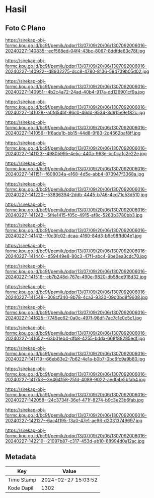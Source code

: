 # Hasil

## Foto C Plano

https://sirekap-obj-formc.kpu.go.id/bc9f/pemilu/pdpr/13/07/09/20/06/1307092006016-20240227-140835--ecf568ed-04f4-43bc-8067-8ddfde63c78f.jpg

https://sirekap-obj-formc.kpu.go.id/bc9f/pemilu/pdpr/13/07/09/20/06/1307092006016-20240227-140922--d8932275-dcc8-4780-8136-594739b05d02.jpg

https://sirekap-obj-formc.kpu.go.id/bc9f/pemilu/pdpr/13/07/09/20/06/1307092006016-20240227-140951--4b2c4a72-24ad-40b4-917a-dd126901cf9a.jpg

https://sirekap-obj-formc.kpu.go.id/bc9f/pemilu/pdpr/13/07/09/20/06/1307092006016-20240227-141028--a0fd54bf-86c0-46dd-9534-3d615e9ef82c.jpg

https://sirekap-obj-formc.kpu.go.id/bc9f/pemilu/pdpr/13/07/09/20/06/1307092006016-20240227-141056--1f6ade1b-bb15-44d8-9f83-2d4562baf8ff.jpg

https://sirekap-obj-formc.kpu.go.id/bc9f/pemilu/pdpr/13/07/09/20/06/1307092006016-20240227-141123--49805995-4e5c-440a-963e-bc0ca1c2e22e.jpg

https://sirekap-obj-formc.kpu.go.id/bc9f/pemilu/pdpr/13/07/09/20/06/1307092006016-20240227-141151--f608034a-e168-4d5e-abb4-873947f3368a.jpg

https://sirekap-obj-formc.kpu.go.id/bc9f/pemilu/pdpr/13/07/09/20/06/1307092006016-20240227-141220--53836394-2ddb-4445-b746-4cd71c53d510.jpg

https://sirekap-obj-formc.kpu.go.id/bc9f/pemilu/pdpr/13/07/09/20/06/1307092006016-20240227-141242--5f4e1415-f05c-4915-af8c-5263b3780bb3.jpg

https://sirekap-obj-formc.kpu.go.id/bc9f/pemilu/pdpr/13/07/09/20/06/1307092006016-20240227-141412--f0c3fc02-dcaa-4160-84d3-b9c98ffd04e1.jpg

https://sirekap-obj-formc.kpu.go.id/bc9f/pemilu/pdpr/13/07/09/20/06/1307092006016-20240227-141440--d59449e8-80c3-47f1-abc4-9be0ea3cdc70.jpg

https://sirekap-obj-formc.kpu.go.id/bc9f/pemilu/pdpr/13/07/09/20/06/1307092006016-20240227-141516--cb7b248d-767e-490e-9820-db58ce918d32.jpg

https://sirekap-obj-formc.kpu.go.id/bc9f/pemilu/pdpr/13/07/09/20/06/1307092006016-20240227-141548--308cf340-8b78-4ca3-9320-09d0bd8f9608.jpg

https://sirekap-obj-formc.kpu.go.id/bc9f/pemilu/pdpr/13/07/09/20/06/1307092006016-20240227-141625--7745ec62-0a0c-497f-98df-7ac7c1e0c5c1.jpg

https://sirekap-obj-formc.kpu.go.id/bc9f/pemilu/pdpr/13/07/09/20/06/1307092006016-20240227-141652--63b01eb4-dfb8-4255-bdda-668f88285edf.jpg

https://sirekap-obj-formc.kpu.go.id/bc9f/pemilu/pdpr/13/07/09/20/06/1307092006016-20240227-141719--66eb83e2-7b62-4e1a-b0b7-0bc6fc9a9b80.jpg

https://sirekap-obj-formc.kpu.go.id/bc9f/pemilu/pdpr/13/07/09/20/06/1307092006016-20240227-141753--3e464158-25fd-4089-9022-aed04e5bfab4.jpg

https://sirekap-obj-formc.kpu.go.id/bc9f/pemilu/pdpr/13/07/09/20/06/1307092006016-20240227-142058--24c3734f-36ef-471f-8274-b9c3e23b6fab.jpg

https://sirekap-obj-formc.kpu.go.id/bc9f/pemilu/pdpr/13/07/09/20/06/1307092006016-20240227-142127--6ac4f195-f3a0-47e1-ae96-d20313749697.jpg

https://sirekap-obj-formc.kpu.go.id/bc9f/pemilu/pdpr/13/07/09/20/06/1307092006016-20240227-142219--21097b87-c317-453d-ab10-68994d0a12ac.jpg


## Metadata

| Key        | Value               |
| ---------- | ------------------- |
| Time Stamp | 2024-02-27 15:03:52 |
| Kode Dapil | 1302                |




